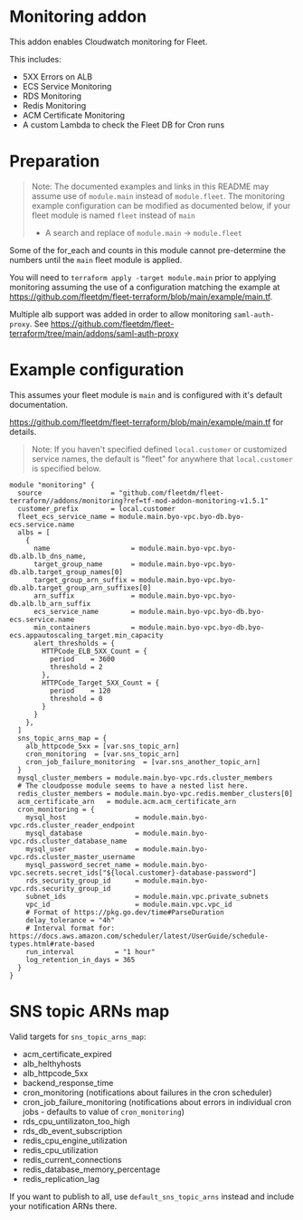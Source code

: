 # Monitoring addon
This addon enables Cloudwatch monitoring for Fleet.

This includes:

- 5XX Errors on ALB
- ECS Service Monitoring
- RDS Monitoring
- Redis Monitoring
- ACM Certificate Monitoring
- A custom Lambda to check the Fleet DB for Cron runs

# Preparation

> Note: The documented examples and links in this README may assume use of `module.main` instead of `module.fleet`. The monitoring example configuration can be modified as documented below, if your fleet module is named `fleet` instead of `main`
> - A search and replace of `module.main` -> `module.fleet`

Some of the for_each and counts in this module cannot pre-determine the numbers until the `main` fleet module is applied.

You will need to `terraform apply -target module.main` prior to applying monitoring assuming the use of a configuration matching the example at https://github.com/fleetdm/fleet-terraform/blob/main/example/main.tf. 

Multiple alb support was added in order to allow monitoring `saml-auth-proxy`. See https://github.com/fleetdm/fleet-terraform/tree/main/addons/saml-auth-proxy

# Example configuration

This assumes your fleet module is `main` and is configured with it's default documentation.

https://github.com/fleetdm/fleet-terraform/blob/main/example/main.tf for details.

> Note: If you haven't specified defined `local.customer` or customized service names, the default is "fleet" for anywhere that `local.customer` is specified below.

```
module "monitoring" {
  source                 = "github.com/fleetdm/fleet-terraform//addons/monitoring?ref=tf-mod-addon-monitoring-v1.5.1"
  customer_prefix        = local.customer
  fleet_ecs_service_name = module.main.byo-vpc.byo-db.byo-ecs.service.name
  albs = [
    {
      name                    = module.main.byo-vpc.byo-db.alb.lb_dns_name,
      target_group_name       = module.main.byo-vpc.byo-db.alb.target_group_names[0]
      target_group_arn_suffix = module.main.byo-vpc.byo-db.alb.target_group_arn_suffixes[0]
      arn_suffix              = module.main.byo-vpc.byo-db.alb.lb_arn_suffix
      ecs_service_name        = module.main.byo-vpc.byo-db.byo-ecs.service.name
      min_containers          = module.main.byo-vpc.byo-db.byo-ecs.appautoscaling_target.min_capacity
      alert_thresholds = {
        HTTPCode_ELB_5XX_Count = {
          period    = 3600
          threshold = 2
        },
        HTTPCode_Target_5XX_Count = {
          period    = 120
          threshold = 0
        }
      }
    },
  ]
  sns_topic_arns_map = {
    alb_httpcode_5xx = [var.sns_topic_arn]
    cron_monitoring  = [var.sns_topic_arn]
    cron_job_failure_monitoring  = [var.sns_another_topic_arn]
  }
  mysql_cluster_members = module.main.byo-vpc.rds.cluster_members
  # The cloudposse module seems to have a nested list here.
  redis_cluster_members = module.main.byo-vpc.redis.member_clusters[0]
  acm_certificate_arn   = module.acm.acm_certificate_arn
  cron_monitoring = {
    mysql_host                 = module.main.byo-vpc.rds.cluster_reader_endpoint
    mysql_database             = module.main.byo-vpc.rds.cluster_database_name
    mysql_user                 = module.main.byo-vpc.rds.cluster_master_username
    mysql_password_secret_name = module.main.byo-vpc.secrets.secret_ids["${local.customer}-database-password"]
    rds_security_group_id      = module.main.byo-vpc.rds.security_group_id
    subnet_ids                 = module.main.vpc.private_subnets
    vpc_id                     = module.main.vpc.vpc_id
    # Format of https://pkg.go.dev/time#ParseDuration
    delay_tolerance = "4h"
    # Interval format for: https://docs.aws.amazon.com/scheduler/latest/UserGuide/schedule-types.html#rate-based
    run_interval          = "1 hour"
    log_retention_in_days = 365
  }
}
```

# SNS topic ARNs map

Valid targets for `sns_topic_arns_map`:

 - acm_certificate_expired
 - alb_helthyhosts
 - alb_httpcode_5xx
 - backend_response_time
 - cron_monitoring (notifications about failures in the cron scheduler)
 - cron_job_failure_monitoring (notifications about errors in individual cron jobs - defaults to value of `cron_monitoring`)
 - rds_cpu_untilizaton_too_high
 - rds_db_event_subscription
 - redis_cpu_engine_utilization
 - redis_cpu_utilization
 - redis_current_connections
 - redis_database_memory_percentage
 - redis_replication_lag

If you want to publish to all, use `default_sns_topic_arns` instead and include your notification ARNs there.
